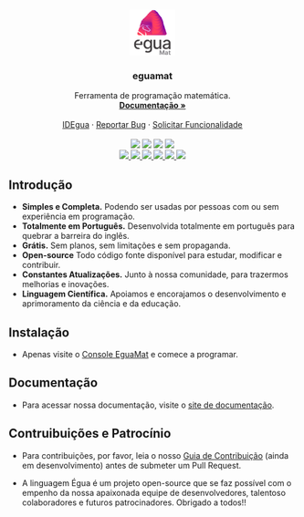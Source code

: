 <br />
<p align="center">
  <img src="./images/eg1.png" alt="egua" width="80px" height="80px">

  <h3 align="center">eguamat</h3>

  <p align="center">
    Ferramenta de programação matemática.
    <br />
    <a href="https://egua.tech/docs"><strong>Documentação »</strong></a>
    <br />
    <br />
    <a href="https://egua.tech/eguamat/">IDEgua</a>
    ·
    <a href="https://github.com/eguatech/eguamat/issues">Reportar Bug</a>
    ·
    <a href="https://github.com/eguatech/eguamat/issues">Solicitar Funcionalidade</a>
    <br />
    <br />
    <img src="https://img.shields.io/github/issues/eguatech/eguamat" />
    <img src="https://img.shields.io/github/stars/eguatech/eguamat" />
    <img src="https://img.shields.io/github/forks/eguatech/eguamat" />
    <img src="https://img.shields.io/github/license/eguatech/eguamat" />
    <br />
    <a href="https://github.com/eguatech"><img src="https://img.shields.io/badge/-Github-000?style=flat&logo=Github&logoColor=white">
    <a href="https://twitter.com/eguatech"> <img src="https://img.shields.io/badge/-Twitter-1ca0f1?style=flat&labelColor=1ca0f1&logo=twitter&logoColor=white&link=Twitter" href="https://twitter.com/eguatech">
    <a href="https://www.instagram.com/eguatech/"><img src="https://img.shields.io/badge/-Instagram-c13584?style=flat&labelColor=c13584&logo=instagram&logoColor=white">
    <a href="https://www.youtube.com/channel/UCDgGUdR_6hZ6lfVaQbkQPLw"><img src="https://img.shields.io/badge/-YouTube-ff0000?style=flat-square&labelColor=ff0000&logo=youtube&logoColor=white">
    <a href="https://www.linkedin.com/company/eguatech/"><img src="https://img.shields.io/badge/-LinkedIn-blue?style=flat&logo=Linkedin&logoColor=white"> </a>
    <a href="https://dev.to/eguatech"><img src="https://img.shields.io/badge/DEV.TO-%230A0A0A.svg?&style=for-the-badge&logo=dev-dot-to&logoColor=white" height=22> </a>
  </p>
</p>

## Introdução
- **Simples e Completa.** Podendo ser usadas por pessoas com ou sem experiência em programação.
- **Totalmente em Português.** Desenvolvida totalmente em português para quebrar a barreira do inglês.
- **Grátis.** Sem planos, sem limitações e sem propaganda.
- **Open-source** Todo código fonte disponível para estudar, modificar e contribuir.
- **Constantes Atualizações.** Junto à nossa comunidade, para trazermos melhorias e inovações.
- **Linguagem Científica.** Apoiamos e encorajamos o desenvolvimento e aprimoramento da ciência e da educação.

## Instalação

- Apenas visite o [Console EguaMat](https://egua.tech/eguamat/) e comece a programar.

## Documentação

- Para acessar nossa documentação, visite o [site de documentação](https://egua.tech/docs).

## Contruibuições e Patrocínio

* Para contribuições, por favor, leia o nosso [Guia de Contribuição](.github/CONTRIBUTING.md) (ainda em desenvolvimento) antes de submeter um Pull Request.

- A linguagem Égua é um projeto open-source que se faz possível com o empenho da nossa apaixonada equipe de desenvolvedores, talentoso colaboradores e futuros patrocinadores. Obrigado a todos!!

